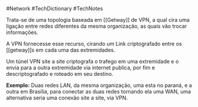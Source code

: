 #Network #TechDictionary #TechNotes 

Trata-se de uma topologia baseada em [[Getway]] de VPN, a qual cira uma ligação entre redes diferentes da mesma organização, as quais vão trocar informações. 

A VPN fornecesse esse recurso, cirando um Link criptografado entre os [[getway]]s em cada uma das extremidades.

Um túnel VPN site a site criptografa o trafego em uma extremidade e o envia para a outra extremidade via internet publica, por fim e descriptografado e roteado em seu destino. 

**Exemplo:**
Duas redes LAN, da mesma organização, uma esta no paraná, e a outra em Brasília, para conectar as duas redes tornando ela uma WAN, uma alternativa seria uma conexão site a site, via VPN.  